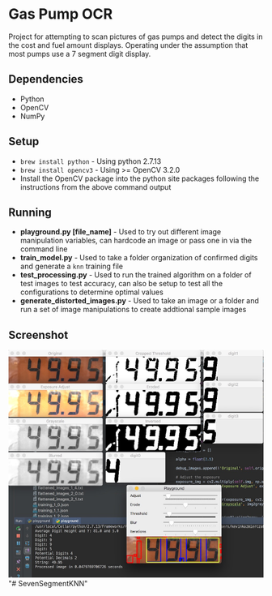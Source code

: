 # Gas Pump OCR

Project for attempting to scan pictures of gas pumps and detect the digits in the cost and fuel amount displays. Operating under the assumption that most pumps use a 7 segment digit display.

## Dependencies

* Python
* OpenCV
* NumPy

## Setup

* `brew install python` - Using python 2.7.13
* `brew install opencv3` - Using >= OpenCV 3.2.0
* Install the OpenCV package into the python site packages following the instructions from the above command output

## Running

* **playground.py [file_name]** - Used to try out different image manipulation variables, can hardcode an image or pass one in via the command line
* **train_model.py** - Used to take a folder organization of confirmed digits and generate a `knn` training file
* **test_processing.py** - Used to run the trained algorithm on a folder of test images to test accuracy, can also be setup to test all the configurations to determine optimal values
* **generate_distorted_images.py** - Used to take an image or a folder and run a set of image manipulations to create addtional sample images

## Screenshot
![Playground Screenshot](screenshots/playground.jpg)
"# SevenSegmentKNN" 
